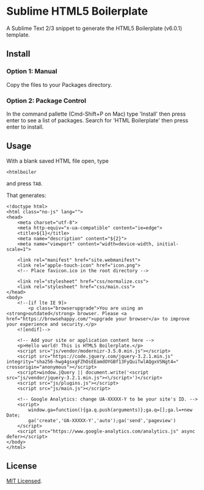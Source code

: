 # Sublime HTML5 Boilerplate

A Sublime Text 2/3 snippet to generate the HTML5 Boilerplate (v6.0.1) template.

## Install

### Option 1: Manual

Copy the files to your Packages directory.

### Option 2: Package Control

In the command pallette (Cmd-Shift+P on Mac) type 'Install' then press enter to see a list of packages. Search for 'HTML Boilerplate' then press enter to install.

## Usage

With a blank saved HTML file open, type

    <htmlboiler

and press `TAB`.

That generates:

    <!doctype html>
    <html class="no-js" lang="">
    <head>
        <meta charset="utf-8">
        <meta http-equiv="x-ua-compatible" content="ie=edge">
        <title>${1}</title>
        <meta name="description" content="${2}">
        <meta name="viewport" content="width=device-width, initial-scale=1">

        <link rel="manifest" href="site.webmanifest">
        <link rel="apple-touch-icon" href="icon.png">
        <!-- Place favicon.ico in the root directory -->

        <link rel="stylesheet" href="css/normalize.css">
        <link rel="stylesheet" href="css/main.css">
    </head> 
    <body>
        <!--[if lte IE 9]>
            <p class="browserupgrade">You are using an <strong>outdated</strong> browser. Please <a href="https://browsehappy.com/">upgrade your browser</a> to improve your experience and security.</p>
        <![endif]-->

        <!-- Add your site or application content here -->
        <p>Hello world! This is HTML5 Boilerplate.</p>
        <script src="js/vendor/modernizr-3.5.0.min.js"></script>
        <script src="https://code.jquery.com/jquery-3.2.1.min.js" integrity="sha256-hwg4gsxgFZhOsEEamdOYGBf13FyQuiTwlAQgxVSNgt4=" crossorigin="anonymous"></script>
        <script>window.jQuery || document.write('<script src="js/vendor/jquery-3.2.1.min.js"><\/script>')</script>
        <script src="js/plugins.js"></script>
        <script src="js/main.js"></script>

        <!-- Google Analytics: change UA-XXXXX-Y to be your site's ID. -->
        <script>
            window.ga=function(){ga.q.push(arguments)};ga.q=[];ga.l=+new Date;
            ga('create','UA-XXXXX-Y','auto');ga('send','pageview')
        </script>
        <script src="https://www.google-analytics.com/analytics.js" async defer></script>
    </body>
    </html>

## License 

[MIT Licensed](http://sloria.mit-license.org/).
